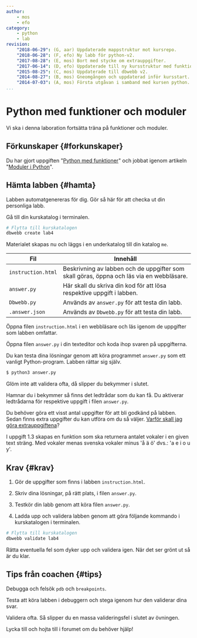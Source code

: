 ```yaml
---
author:
    - mos
    - efo
category:
    - python
    - lab
revision:
    "2018-06-29": (G, aar) Uppdaterade mappstruktur mot kursrepo.
    "2018-06-28": (F, efo) Ny labb för python-v2.
    "2017-08-28": (E, mos) Bort med stycke om extrauppgifter.
    "2017-06-14": (D, efo) Uppdaterade till ny kursstruktur med funktioner i kmom03.
    "2015-08-25": (C, mos) Uppdaterade till dbwebb v2.
    "2014-08-27": (B, mos) Gneomgången och uppdaterad inför kursstart.
    "2014-07-03": (A, mos) Första utgåvan i samband med kursen python.
...
```

Python med funktioner och moduler
==================================

Vi ska i denna laboration fortsätta träna på funktioner och moduler.

<!--more-->


Förkunskaper {#forkunskaper}
-----------------------

Du har gjort uppgiften "[Python med funktioner](uppgift/python-med-funktioner)" och jobbat igenom artikeln "[Moduler i Python](kunskap/moduler-i-python)".



Hämta labben {#hamta}
-----------------------

Labben automatgenereras för dig. Gör så här för att checka ut din personliga labb.

Gå till din kurskatalog i terminalen.

```bash
# Flytta till kurskatalogen
dbwebb create lab4
```

Materialet skapas nu och läggs i en underkatalog till din katalog `me`.

| Fil                | Innehåll                                                              |
|--------------------|-----------------------------------------------------------------------|
| `instruction.html` | Beskrivning av labben och de uppgifter som skall göras, öppna och läs via en webbläsare.               |
| `answer.py`        | Här skall du skriva din kod för att lösa respektive uppgift i labben. |
| `Dbwebb.py`        | Används av `answer.py` för att testa din labb.                        |
| `.answer.json`      | Används av `Dbwebb.py` för att testa din labb.                        |

Öppna filen `instruction.html` i en webbläsare och läs igenom de uppgifter som labben omfattar.

Öppna filen `answer.py` i din texteditor och koda ihop svaren på uppgifterna.

Du kan testa dina lösningar genom att köra programmet `answer.py` som ett vanligt Python-program. Labben rättar sig själv.

```python
$ python3 answer.py
```

Glöm inte att validera ofta, då slipper du bekymmer i slutet.

Hamnar du i bekymmer så finns det ledtrådar som du kan få. Du aktiverar ledtrådarna för respektive uppgift i filen `answer.py`.

Du behöver göra ett visst antal uppgifter för att bli godkänd på labben. Sedan finns extra uppgifter du kan utföra om du så väljer. [Varför skall jag göra extrauppgiftena](kurser/faq/varfor-gora-extra-uppgifter)?

I uppgift 1.3 skapas en funktion som ska returnera antalet vokaler i en given text sträng. Med vokaler menas svenska vokaler minus 'å ä ö' dvs.: 'a e i o u y'.



Krav {#krav}
-----------------------

1. Gör de uppgifter som finns i labben `instruction.html`.

2. Skriv dina lösningar, på rätt plats, i filen `answer.py`.

3. Testkör din labb genom att köra filen `answer.py`.

4. Ladda upp och validera labben genom att göra följande kommando i kurskatalogen i terminalen.

```bash
# Flytta till kurskatalogen
dbwebb validate lab4
```

Rätta eventuella fel som dyker upp och validera igen. När det ser grönt ut så är du klar.



Tips från coachen {#tips}
-----------------------

Debugga och felsök `pdb` och `breakpoints`.

Testa att köra labben i debuggern och stega igenom hur den validerar dina svar.

Validera ofta. Så slipper du en massa valideringsfel i slutet av övningen.

Lycka till och hojta till i forumet om du behöver hjälp!
